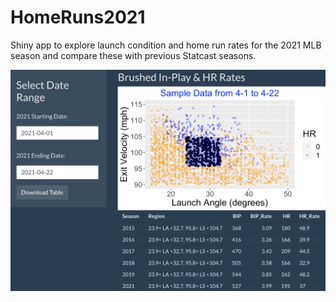 # HomeRuns2021

Shiny app to explore launch condition and home run rates for the 2021 MLB season and compare these with previous Statcast seasons.

![GitHub Logo](/images/snapshot.png)
